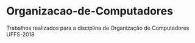 # Organizacao-de-Computadores
Trabalhos realizados para a disciplina de Organização de Computadores UFFS-2018
